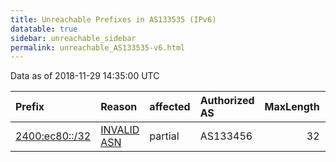 ```yaml
---
title: Unreachable Prefixes in AS133535 (IPv6)
datatable: true
sidebar: unreachable_sidebar
permalink: unreachable_AS133535-v6.html
---
```


Data as of 2018-11-29 14:35:00 UTC


<div class="datatable-begin"></div>

| Prefix                                                 | Reason                                                                                                 | affected   | Authorized AS   |   MaxLength | Anchor                                       |   unreachable /48s |
|:-------------------------------------------------------|:-------------------------------------------------------------------------------------------------------|:-----------|:----------------|------------:|:---------------------------------------------|-------------------:|
| [2400:ec80::/32](https://stat.ripe.net/2400:ec80::/32) | [INVALID ASN](https://rpki-validator.ripe.net/announcement-preview?asn=AS133535&prefix=2400:ec80::/32) | partial    | AS133456        |          32 | [APNIC](unreachable_APNIC_RPKI_Root-v6.html) |              65536 |

<div class="datatable-end"></div>